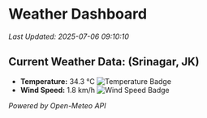 
# Weather Dashboard

_Last Updated: 2025-07-06 09:10:10_

## Current Weather Data: (Srinagar, JK)
- **Temperature:** 34.3 °C ![Temperature Badge](https://img.shields.io/badge/Temperature-High%20Temp-orange)
- **Wind Speed:** 1.8 km/h ![Wind Speed Badge](https://img.shields.io/badge/Wind%20Speed-Light%20Wind-blue)

*Powered by Open-Meteo API*
